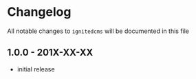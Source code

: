 # Changelog

All notable changes to `ignitedcms` will be documented in this file

## 1.0.0 - 201X-XX-XX

- initial release
